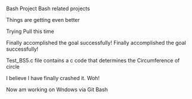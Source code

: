 Bash Project
Bash related projects

Things are getting even better

Trying Pull this time

Finally accomplished the goal successfully! 
Finally accomplished the goal successfully! 

Test_BS5.c file contains a c code that determines the Circumference of circle

I believe I have finally crashed it. Woh!


Now am working on Wndows via Git Bash
